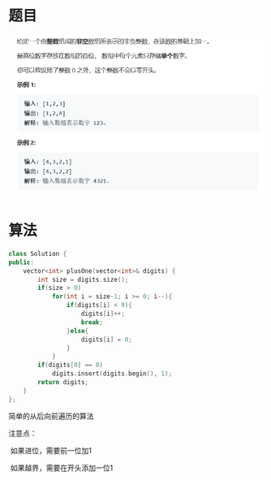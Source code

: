 # 题目

![img](./image/q.png)

# 算法

```c++
class Solution {
public:
    vector<int> plusOne(vector<int>& digits) {
        int size = digits.size();
        if(size > 0)
            for(int i = size-1; i >= 0; i--){
                if(digits[i] < 9){
                    digits[i]++;
                    break;
                }else{
                    digits[i] = 0;
                }
            }
        if(digits[0] == 0)
            digits.insert(digits.begin(), 1);
        return digits;
    }
};
```

简单的从后向前遍历的算法

注意点：

​	如果进位，需要前一位加1

​    如果越界，需要在开头添加一位1